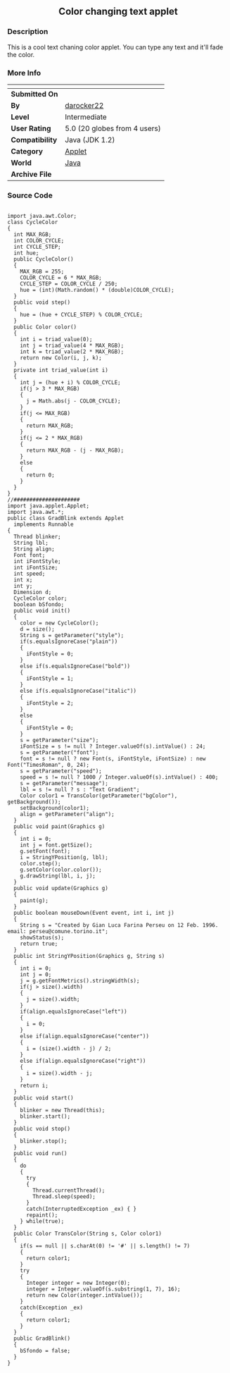 ﻿<div align="center">

## Color changing text applet


</div>

### Description

This is a cool text chaning color applet. You can type any text and it'll fade the color.
 
### More Info
 
<APPLET CODE="GradBlink.class" WIDTH=400 HEIGHT=50>

<PARAM NAME="message" VALUE="Planet-Source-Code.com">

<PARAM NAME="speed" VALUE="20">

<PARAM NAME="bgColor" VALUE="#000000">

<PARAM NAME="align" VALUE="center">

<PARAM NAME="font" VALUE="Arial">

<PARAM NAME="style" VALUE="bold">

<PARAM NAME="size" VALUE="30">

</APPLET>


<span>             |<span>
---                |---
**Submitted On**   |
**By**             |[darocker22](https://github.com/Planet-Source-Code/PSCIndex/blob/master/ByAuthor/darocker22.md)
**Level**          |Intermediate
**User Rating**    |5.0 (20 globes from 4 users)
**Compatibility**  |Java \(JDK 1\.2\)
**Category**       |[Applet](https://github.com/Planet-Source-Code/PSCIndex/blob/master/ByCategory/applet__2-81.md)
**World**          |[Java](https://github.com/Planet-Source-Code/PSCIndex/blob/master/ByWorld/java.md)
**Archive File**   |[](https://github.com/Planet-Source-Code/darocker22-color-changing-text-applet__2-2705/archive/master.zip)





### Source Code

```

import java.awt.Color;
class CycleColor
{
  int MAX_RGB;
  int COLOR_CYCLE;
  int CYCLE_STEP;
  int hue;
  public CycleColor()
  {
    MAX_RGB = 255;
    COLOR_CYCLE = 6 * MAX_RGB;
    CYCLE_STEP = COLOR_CYCLE / 250;
    hue = (int)(Math.random() * (double)COLOR_CYCLE);
  }
  public void step()
  {
    hue = (hue + CYCLE_STEP) % COLOR_CYCLE;
  }
  public Color color()
  {
    int i = triad_value(0);
    int j = triad_value(4 * MAX_RGB);
    int k = triad_value(2 * MAX_RGB);
    return new Color(i, j, k);
  }
  private int triad_value(int i)
  {
    int j = (hue + i) % COLOR_CYCLE;
    if(j > 3 * MAX_RGB)
    {
      j = Math.abs(j - COLOR_CYCLE);
    }
    if(j <= MAX_RGB)
    {
      return MAX_RGB;
    }
    if(j <= 2 * MAX_RGB)
    {
      return MAX_RGB - (j - MAX_RGB);
    }
    else
    {
      return 0;
    }
  }
}
//#####################
import java.applet.Applet;
import java.awt.*;
public class GradBlink extends Applet
  implements Runnable
{
  Thread blinker;
  String lbl;
  String align;
  Font font;
  int iFontStyle;
  int iFontSize;
  int speed;
  int x;
  int y;
  Dimension d;
  CycleColor color;
  boolean bSfondo;
  public void init()
  {
    color = new CycleColor();
    d = size();
    String s = getParameter("style");
    if(s.equalsIgnoreCase("plain"))
    {
      iFontStyle = 0;
    }
    else if(s.equalsIgnoreCase("bold"))
    {
      iFontStyle = 1;
    }
    else if(s.equalsIgnoreCase("italic"))
    {
      iFontStyle = 2;
    }
    else
    {
      iFontStyle = 0;
    }
    s = getParameter("size");
    iFontSize = s != null ? Integer.valueOf(s).intValue() : 24;
    s = getParameter("font");
    font = s != null ? new Font(s, iFontStyle, iFontSize) : new Font("TimesRoman", 0, 24);
    s = getParameter("speed");
    speed = s != null ? 1000 / Integer.valueOf(s).intValue() : 400;
    s = getParameter("message");
    lbl = s != null ? s : "Text Gradient";
    Color color1 = TransColor(getParameter("bgColor"), getBackground());
    setBackground(color1);
    align = getParameter("align");
  }
  public void paint(Graphics g)
  {
    int i = 0;
    int j = font.getSize();
    g.setFont(font);
    i = StringYPosition(g, lbl);
    color.step();
    g.setColor(color.color());
    g.drawString(lbl, i, j);
  }
  public void update(Graphics g)
  {
    paint(g);
  }
  public boolean mouseDown(Event event, int i, int j)
  {
    String s = "Created by Gian Luca Farina Perseu on 12 Feb. 1996. email: perseu@comune.torino.it";
    showStatus(s);
    return true;
  }
  public int StringYPosition(Graphics g, String s)
  {
    int i = 0;
    int j = 0;
    j = g.getFontMetrics().stringWidth(s);
    if(j > size().width)
    {
      j = size().width;
    }
    if(align.equalsIgnoreCase("left"))
    {
      i = 0;
    }
    else if(align.equalsIgnoreCase("center"))
    {
      i = (size().width - j) / 2;
    }
    else if(align.equalsIgnoreCase("right"))
    {
      i = size().width - j;
    }
    return i;
  }
  public void start()
  {
    blinker = new Thread(this);
    blinker.start();
  }
  public void stop()
  {
    blinker.stop();
  }
  public void run()
  {
    do
    {
      try
      {
        Thread.currentThread();
        Thread.sleep(speed);
      }
      catch(InterruptedException _ex) { }
      repaint();
    } while(true);
  }
  public Color TransColor(String s, Color color1)
  {
    if(s == null || s.charAt(0) != '#' || s.length() != 7)
    {
      return color1;
    }
    try
    {
      Integer integer = new Integer(0);
      integer = Integer.valueOf(s.substring(1, 7), 16);
      return new Color(integer.intValue());
    }
    catch(Exception _ex)
    {
      return color1;
    }
  }
  public GradBlink()
  {
    bSfondo = false;
  }
}
```

